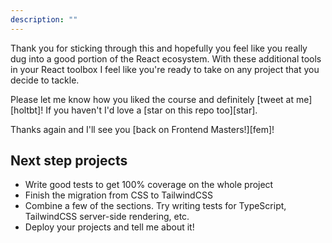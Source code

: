 ```yaml
---
description: ""
---
```


Thank you for sticking through this and hopefully you feel like you really dug into a good portion of the React ecosystem. With these additional tools in your React toolbox I feel like you're ready to take on any project that you decide to tackle.

Please let me know how you liked the course and definitely [tweet at me][holtbt]! If you haven't I'd love a [star on this repo too][star].

Thanks again and I'll see you [back on Frontend Masters!][fem]!

## Next step projects

- Write good tests to get 100% coverage on the whole project
- Finish the migration from CSS to TailwindCSS
- Combine a few of the sections. Try writing tests for TypeScript, TailwindCSS server-side rendering, etc.
- Deploy your projects and tell me about it!
